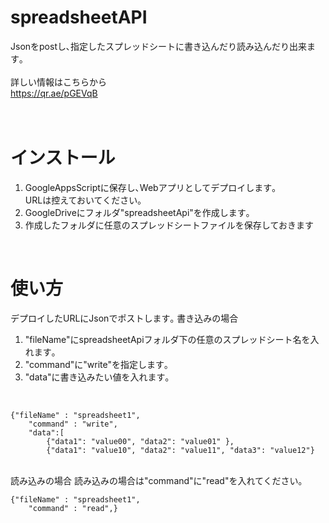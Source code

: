 # spreadsheetAPI
Jsonをpostし､指定したスプレッドシートに書き込んだり読み込んだり出来ます｡</br>
</br>
詳しい情報はこちらから</br>
https://qr.ae/pGEVqB</br>
</br>
</br>
# インストール
1. GoogleAppsScriptに保存し､Webアプリとしてデプロイします｡</br>URLは控えておいてください｡</br>
2. GoogleDriveにフォルダ"spreadsheetApi"を作成します｡
3. 作成したフォルダに任意のスプレッドシートファイルを保存しておきます

</br>

# 使い方
デプロイしたURLにJsonでポストします｡
書き込みの場合
1. "fileName"にspreadsheetApiフォルダ下の任意のスプレッドシート名を入れます｡
2. "command"に"write"を指定します｡
3. "data"に書き込みたい値を入れます｡
</br>

```
{"fileName" : "spreadsheet1",
    "command" : "write",
    "data":[
        {"data1": "value00", "data2": "value01" },
        {"data1": "value10", "data2": "value11", "data3": "value12"}
```
        
        
        

        
</br>
読み込みの場合
読み込みの場合は"command"に"read"を入れてください｡
</br>

```
{"fileName" : "spreadsheet1",
    "command" : "read",}
```
